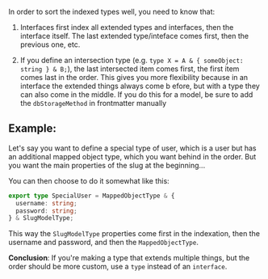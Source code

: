 In order to sort the indexed types well, you need to know that:

1. Interfaces first index all extended types and interfaces, then the interface itself. The last extended type/inteface comes first, then the previous one, etc.

2. If you define an intersection type (e.g. `type X = A & { someObject: string } & B;`), the last intersected item comes first, the first item comes last in the order. This gives you more flexibility because in an interface the extended things always come b efore, but with a type they can also come in the middle. If you do this for a model, be sure to add the `dbStorageMethod` in frontmatter manually

## Example:

Let's say you want to define a special type of user, which is a user but has an additional mapped object type, which you want behind in the order. But you want the main properties of the slug at the beginning...

You can then choose to do it somewhat like this:

```ts
export type SpecialUser = MappedObjectType & {
  username: string;
  password: string;
} & SlugModelType;
```

This way the `SlugModelType` properties come first in the indexation, then the username and password, and then the `MappedObjectType`.

**Conclusion**: If you're making a type that extends multiple things, but the order should be more custom, use a `type` instead of an `interface`.

